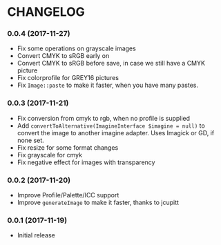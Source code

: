 # CHANGELOG

### 0.0.4 (2017-11-27)

  * Fix some operations on grayscale images
  * Convert CMYK to sRGB early on
  * Convert CMYK to sRGB before save, in case we still have a CMYK picture
  * Fix colorprofile for GREY16 pictures
  * Fix `Image::paste` to make it faster, when you have many pastes.

### 0.0.3 (2017-11-21)
  * Fix conversion from cmyk to rgb, when no profile is supplied
  * Add `convertToAlternative(ImagineInterface $imagine = null)` to convert the image to 
     another imagine adapter. Uses Imagick or GD, if none set.
  * Fix resize for some format changes
  * Fix grayscale for cmyk
  * Fix negative effect for images with transparency
  
### 0.0.2 (2017-11-20)
  * Improve Profile/Palette/ICC support
  * Improve `generateImage` to make it faster, thanks to jcupitt

### 0.0.1 (2017-11-19)
  * Initial release